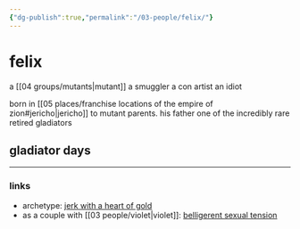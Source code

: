 ```yaml
---
{"dg-publish":true,"permalink":"/03-people/felix/"}
---
```


# felix

a [[04 groups/mutants\|mutant]]
a smuggler
a con artist
an idiot

born in [[05 places/franchise locations of the empire of zion#jericho\|jericho]] to mutant parents. his father one of the incredibly rare retired gladiators

## gladiator days

---
### links
- archetype: [jerk with a heart of gold](https://tvtropes.org/pmwiki/pmwiki.php/Main/JerkWithAHeartOfGold)
- as a couple with [[03 people/violet\|violet]]: [belligerent sexual tension](https://tvtropes.org/pmwiki/pmwiki.php/Main/BelligerentSexualTension)